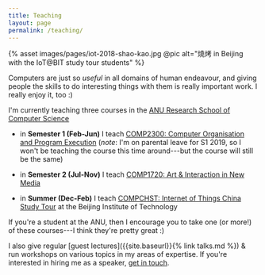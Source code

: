 ```yaml
---
title: Teaching
layout: page
permalink: /teaching/
---
```


{% asset images/pages/iot-2018-shao-kao.jpg @pic alt="燒烤 in Beijing with the IoT@BIT study tour students" %}

Computers are just so _useful_ in all domains of human endeavour, and giving
people the skills to do interesting things with them is really important work. I
really enjoy it, too :)

I'm currently teaching three courses in the [ANU Research School of Computer
Science](https://cs.anu.edu.au/courses/comp2300/)

- in **Semester 1 (Feb-Jun)** I teach [COMP2300: Computer Organisation and
  Program Execution](https://cs.anu.edu.au/courses/comp2300/) (_note_: I'm on
  parental leave for S1 2019, so I won't be teaching the course this time
  around---but the course will still be the same)

- in **Semester 2 (Jul-Nov)** I teach [COMP1720: Art & Interaction in New
  Media](https://cs.anu.edu.au/courses/comp1720/)

- in **Summer (Dec-Feb)** I teach [COMPCHST: Internet of Things China Study
  Tour](https://cs.anu.edu.au/courses/china-study-tour/) at the Beijing
  Institute of Technology

If you're a student at the ANU, then I encourage you to take one (or more!) of
these courses---I think they're pretty great :)

I also give regular [guest lectures]({{site.baseurl}}{% link talks.md %}) &
run workshops on various topics in my areas of expertise. If you're interested
in hiring me as a speaker, [get in touch](mailto:ben.swift@anu.edu.au).
